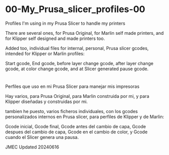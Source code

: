 # 00-My_Prusa_slicer_profiles-00
 Profiles I'm using in my Prusa Slicer to handle my printers

 There are several ones, for Prusa Original, for Marlin self made printers, and for Klipper self designed and made printers too.
 
 Added too, individual files for internal, personal, Prusa slicer gcodes, intended for Klipper or Marlin profiles:

 Start gcode, End gcode, before layer change gcode, after layer change gcode, at color change gcode, and at Slicer generated pause gcode.

#

 Perfiles que uso en mi Prusa Slicer para manejar mis impresoras

 Hay varios, para Prusa Original, para Marlin construida por mi, y para Klipper diseñadas y construidas por mi.

 tambien he puesto, varios ficheros individuales, con los gcodes personalizados internos en Prusa slicer, para perfiles de Klipper y de Marlin:

 Gcode inicial, Gcode final, Gcode antes del cambio de capa, Gcode despues del cambio de capa, Gcode en el cambio de color, y Gcode cuando el Slicer genera una pausa.

 JMEC Updated 20240616
